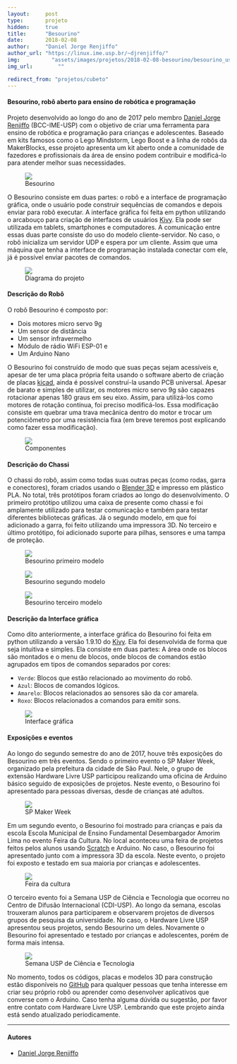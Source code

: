 ```yaml
---
layout:     post
type:       projeto
hidden:     true
title:      "Besourino"
date:       2018-02-08
author:     "Daniel Jorge Renjiffo"
author_url: "https://linux.ime.usp.br/~djrenjiffo/"
img: 	      "assets/images/projetos/2018-02-08-besourino/besourino_use_cut.png"
img_url: 		""

redirect_from: "projetos/cubeto"
---
```


#### Besourino, robô aberto para ensino de robótica e programação
Projeto desenvolvido ao longo do ano de 2017 pelo membro [Daniel Jorge Renjiffo](https://linux.ime.usp.br/~djrenjiffo/) (BCC-IME-USP) com o objetivo de criar uma ferramenta para ensino de robótica e programação para crianças e adolescentes. Baseado em kits famosos como o Lego Mindstorm, Lego Boost e a linha de robôs da MakerBlocks, esse projeto apresenta um kit aberto onde a comunidade de fazedores e profissionais da área de ensino podem contribuir e modificá-lo para atender melhor suas necessidades.

<div class="img-container">
  <figure>
    <img class="large" src="{{ site.baseurl }}/assets/images/projetos/2018-02-08-besourino/besourino_use_cut.png">
    <figcaption>Besourino</figcaption>
  </figure>
</div>

O Besourino consiste em duas partes: o robô e a interface de programação gráfica, onde o usuário pode construir sequências de comandos e depois enviar para robô executar. A interface gráfica foi feita em python utilizando o arcabouço para criação de interfaces de usuários [Kivy](https://kivy.org/). Ela pode ser utilizada em tablets, smartphones e computadores. A comunicação entre essas duas parte consiste do uso do modelo cliente-servidor. No caso, o robô inicializa um servidor UDP e espera por um cliente. Assim que uma máquina que tenha a interface de programação instalada conectar com ele, já é possível enviar pacotes de comandos.

<div class="img-container">
  <figure>
    <img class="large" src="{{ site.baseurl }}/assets/images/projetos/2018-02-08-besourino/diagramaDeProjeto.png">
    <figcaption>Diagrama do projeto</figcaption>
  </figure>
</div>

#### Descrição do Robô

O robô Besourino é composto por:

- Dois motores micro servo 9g
- Um sensor de distância
- Um sensor infravermelho
- Módulo de rádio WiFi ESP-01 e
- Um Arduino Nano

O Besourino foi construído de modo que suas peças sejam acessíveis e, apesar de ter uma placa própria feita usando o software aberto de criação de placas [kicad](http://kicad-pcb.org/), ainda é possível construí-la usando PCB universal. Apesar de barato e simples de utilizar, os motores micro servo 9g são capazes rotacionar apenas 180 graus em seu eixo. Assim, para utilizá-los como motores de rotação contínua, foi preciso modificá-los. Essa modificação consiste em quebrar uma trava mecânica dentro do motor e trocar um potenciômetro por uma resistência fixa (em breve teremos post explicando como fazer essa modificação).

<div class="img-container">
  <figure>
    <img class="large" src="{{ site.baseurl }}/assets/images/projetos/2018-02-08-besourino/besourinoText.jpg">
    <figcaption>Componentes</figcaption>
  </figure>
</div>

#### Descrição do Chassi

O chassi do robô, assim como todas suas outras peças (como rodas, garra e conectores), foram criados usando o [Blender 3D](https://www.blender.org/) e impresso em plástico PLA. No total, três protótipos foram criados ao longo do desenvolvimento. O primeiro protótipo utilizou uma caixa de presente como chassi e foi amplamente utilizado para testar comunicação e também para testar diferentes bibliotecas gráficas. Já o segundo modelo, em que foi adicionado a garra, foi feito utilizando uma impressora 3D. No terceiro e último protótipo, foi adicionado suporte para pilhas, sensores e uma tampa de proteção.

<div class="img-container">
  <figure>
    <img src="{{ site.baseurl }}/assets/images/projetos/2018-02-08-besourino/base1.jpg">
    <figcaption>Besourino primeiro modelo</figcaption>
  </figure>
  <figure>
    <img src="{{ site.baseurl }}/assets/images/projetos/2018-02-08-besourino/base2.jpg">
    <figcaption>Besourino segundo modelo</figcaption>
  </figure>
  <figure>
    <img src="{{ site.baseurl }}/assets/images/projetos/2018-02-08-besourino/besourino1.png">
    <figcaption>Besourino terceiro modelo</figcaption>
  </figure>
</div>

#### Descrição da Interface gráfica
Como dito anteriormente, a interface gráfica do Besourino foi feita em python utilizando a versão 1.9.10 do [Kivy](https://kivy.org/). Ela foi desenvolvida de forma que seja intuitiva e simples. Ela consiste em duas partes: A área onde os blocos são montados e o menu de blocos, onde blocos de comandos estão agrupados em tipos de comandos separados por cores:

- `Verde`: Blocos que estão relacionado ao movimento do robô.
- `Azul`: Blocos de comandos lógicos.
- `Amarelo`: Blocos relacionados ao sensores são da cor amarela.
- `Roxo`: Blocos relacionados a comandos para emitir sons.

<div class="img-container">
  <figure>
    <img class="large" src="{{ site.baseurl }}/assets/images/projetos/2018-02-08-besourino/commandText.jpg">
    <figcaption>Interface gráfica</figcaption>
  </figure>
</div>

#### Exposições e eventos
Ao longo do segundo semestre do ano de 2017, houve três exposições do Besourino em três eventos. Sendo o primeiro evento o SP Maker Week, organizado pela prefeitura da cidade de São Paul. Nele, o grupo de extensão Hardware Livre USP participou realizando uma oficina de Arduino básico seguido de exposições de projetos. Neste evento, o Besourino foi apresentado para pessoas diversas, desde de crianças até adultos.

<div class="img-container">
  <figure>
    <img class="large" src="{{ site.baseurl }}/assets/images/projetos/2018-02-08-besourino/spmaker.jpg">
    <figcaption>SP Maker Week</figcaption>
  </figure>
</div>

Em um segundo evento, o Besourino foi mostrado para crianças e pais da escola Escola Municipal de Ensino Fundamental Desembargador Amorim Lima no evento Feira da Cultura. No local aconteceu uma feira de projetos feitos pelos alunos usando [Scratch](https://scratch.mit.edu/) e Arduino. No caso, o Besourino foi apresentado junto com a impressora 3D da escola. Neste evento, o projeto foi exposto
e testado em sua maioria por crianças e adolescentes.

<div class="img-container">
  <figure>
    <img class="large" src="{{ site.baseurl }}/assets/images/projetos/2018-02-08-besourino/feiracultura.jpg">
    <figcaption>Feira da cultura</figcaption>
  </figure>
</div>

O terceiro evento foi a Semana USP de Ciência e Tecnologia que ocorreu no Centro de Difusão Internacional (CDI-USP). Ao longo da semana, escolas trouxeram alunos para participarem e observarem projetos de diversos grupos de pesquisa da universidade. No caso, o Hardware Livre USP apresentou seus projetos, sendo Besourino um deles. Novamente o Besourino foi apresentado e testado por crianças e adolescentes, porém de forma mais intensa.

<div class="img-container">
  <figure>
    <img class="large" src="{{ site.baseurl }}/assets/images/projetos/2018-02-08-besourino/semanausp.jpg">
    <figcaption>Semana USP de Ciência e Tecnologia</figcaption>
  </figure>
</div>

No momento, todos os códigos, placas e modelos 3D para construção estão disponíveis no [GitHub](https://github.com/DiJei/Besourino) para qualquer pessoas que tenha interesse em criar seu próprio robô ou aprender como desenvolver aplicativos que converse com o Arduino. Caso tenha alguma dúvida ou sugestão, por favor entre contato com Hardware Livre USP. Lembrando que este projeto ainda está sendo atualizado periodicamente.

----

#### Autores

- [Daniel Jorge Renjiffo](https://linux.ime.usp.br/~djrenjiffo/)
